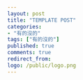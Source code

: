 ```yaml
---
layout: post
title: "TEMPLATE POST"
categories:
- "有的沒的"
tags: ["有的沒的"]
published: true
comments: true
redirect_from:
logo: /public/logo.png
---
```

